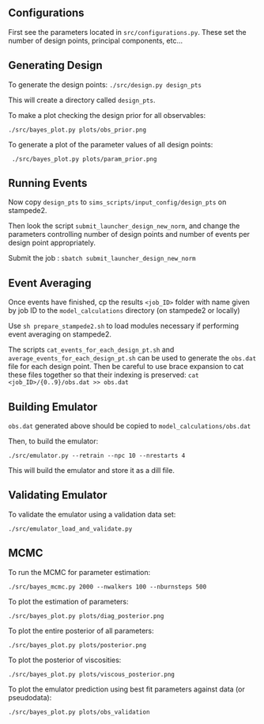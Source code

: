 ## Configurations

First see the parameters located in `src/configurations.py`. These set the number of design points, principal components, etc...

## Generating Design

 To generate the design points: `./src/design.py design_pts`

This will create a directory called `design_pts`. 



To make a plot checking the design prior for all observables:

```./src/bayes_plot.py plots/obs_prior.png```

To generate a plot of the parameter values of all design points:

``` ./src/bayes_plot.py plots/param_prior.png```

## Running Events

Now copy `design_pts` to `sims_scripts/input_config/design_pts` on stampede2. 

Then look the script `submit_launcher_design_new_norm`, and change the parameters controlling number of design points and number of events per design point appropriately.

Submit the job : `sbatch submit_launcher_design_new_norm`

## Event Averaging

Once events have finished, cp the results `<job_ID>` folder with name given by job ID to the `model_calculations` directory (on stampede2 or locally)

Use `sh prepare_stampede2.sh` to load modules necessary if performing event averaging on stampede2.

The scripts `cat_events_for_each_design_pt.sh` and `average_events_for_each_design_pt.sh` can be used to generate the `obs.dat` file for each design point. Then be careful to use brace expansion to cat these files together so that their indexing is preserved: `cat <job_ID>/{0..9}/obs.dat >> obs.dat`

## Building Emulator

`obs.dat` generated above should be copied to `model_calculations/obs.dat`



Then, to build the emulator: 

```./src/emulator.py --retrain --npc 10 --nrestarts 4```

This will build the emulator and store it as a dill file.



## Validating Emulator

To validate the emulator using a validation data set:

```./src/emulator_load_and_validate.py```



## MCMC

To run the MCMC for parameter estimation:

```./src/bayes_mcmc.py 2000 --nwalkers 100 --nburnsteps 500```



To plot the estimation of parameters:

```./src/bayes_plot.py plots/diag_posterior.png```

To plot the entire posterior of all parameters:

```./src/bayes_plot.py plots/posterior.png```

To plot the posterior of viscosities:

```./src/bayes_plot.py plots/viscous_posterior.png```

To plot the emulator prediction using best fit parameters against data (or pseudodata):

```./src/bayes_plot.py plots/obs_validation```

